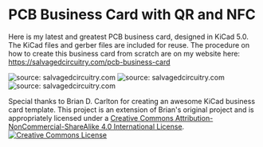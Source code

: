 # PCB Business Card with QR and NFC

Here is my latest and greatest PCB business card, designed in KiCad 5.0. The KiCad files and gerber files are included for reuse. The procedure on how to create this business card from scratch are on my website here:<br />
https://salvagedcircuitry.com/pcb-business-card

<img src="http://salvagedcircuitry.com/img/pcb-business-card/new-cards.gif" title="source: salvagedcircuitry.com" />

<img src="http://salvagedcircuitry.com/img/pcb-business-card/front2.JPG" title="source: salvagedcircuitry.com" />

<img src="http://salvagedcircuitry.com/img/pcb-business-card/back2.JPG" title="source: salvagedcircuitry.com" />


Special thanks to Brian D. Carlton for creating an awesome KiCad business card template. This project is an extension of Brian's original project and is appropriately licensed under a <a rel="license" href="http://creativecommons.org/licenses/by-nc-sa/4.0/">Creative Commons Attribution-NonCommercial-ShareAlike 4.0 International License</a>.<br />
<a rel="license" href="http://creativecommons.org/licenses/by-nc-sa/4.0/"><img alt="Creative Commons License" style="border-width:0" src="https://i.creativecommons.org/l/by-nc-sa/4.0/88x31.png" /></a><br />
